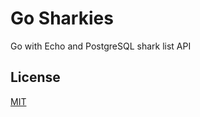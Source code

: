 # Go Sharkies

Go with Echo and PostgreSQL shark list API

## License

[MIT](https://choosealicense.com/licenses/mit/)
